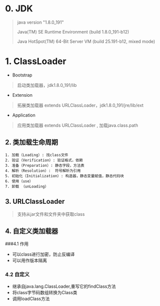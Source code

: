 # 0. JDK
>  java version "1.8.0_191" 
>
>  Java(TM) SE Runtime Environment (build 1.8.0_191-b12)
>
>  Java HotSpot(TM) 64-Bit Server VM (build 25.191-b12, mixed mode)

# 1. ClassLoader 
- Bootstrap 
> 启动类加载器，jdk1.8.0_191/lib 
- Extension
> 拓展类加载器 extends URLClassLoader，jdk1.8.0_191/jre/lib/ext
- Application
> 应用类加载器 extends URLClassLoader , 加载java.class.path

## 2. 类加载生命周期
	1. 加载（Loading）: 找class文件
	2. 验证（Verification）: 验证格式，依赖
	3. 准备（Preparation）: 静态字段，方法表
	4. 解析（Resolution）:  符号解析为引用
	5. 初始化（Initialization）: 构造器，静态变量赋值，静态代码块
	6. 使用（use）
	7. 卸载 （unLoading）
	
## 3. URLClassLoader
> 支持从jar文件和文件夹中获取class

## 4. 自定义类加载器
###4.1 作用
- 可以class进行加密，防止反编译
- 可以用作版本隔离

### 4.2 自定义
- 继承自java.lang.ClassLoader,重写它的findClass方法
- 将class字节码数组转换为Class类
- 调用loadClass方法
 

